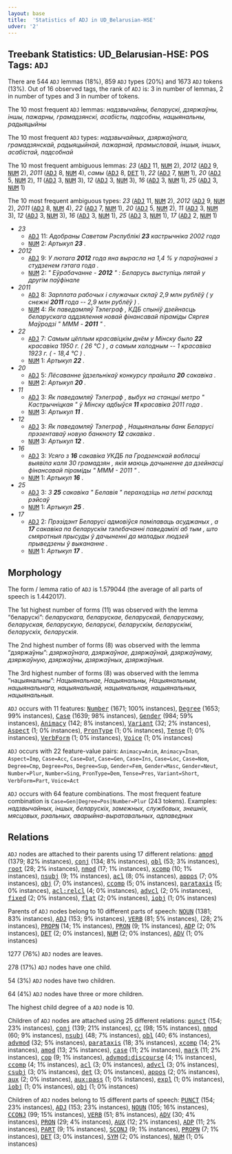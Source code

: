 ```yaml
---
layout: base
title:  'Statistics of ADJ in UD_Belarusian-HSE'
udver: '2'
---
```


## Treebank Statistics: UD_Belarusian-HSE: POS Tags: `ADJ`

There are 544 `ADJ` lemmas (18%), 859 `ADJ` types (20%) and 1673 `ADJ` tokens (13%).
Out of 16 observed tags, the rank of `ADJ` is: 3 in number of lemmas, 2 in number of types and 3 in number of tokens.

The 10 most frequent `ADJ` lemmas: <em>надзвычайны, беларускі, дзяржаўны, iншы, пажарны, грамадзянскi, асабiсты, падсобны, нацыянальны, радыяцыйны</em>

The 10 most frequent `ADJ` types:  <em>надзвычайных, дзяржаўнага, грамадзянскай, радыяцыйнай, пажарнай, прамысловай, iншыя, iншых, асабiстай, падсобнай</em>

The 10 most frequent ambiguous lemmas: <em>23</em> (<tt><a href="be_hse-pos-ADJ.html">ADJ</a></tt> 11, <tt><a href="be_hse-pos-NUM.html">NUM</a></tt> 2), <em>2012</em> (<tt><a href="be_hse-pos-ADJ.html">ADJ</a></tt> 9, <tt><a href="be_hse-pos-NUM.html">NUM</a></tt> 2), <em>2011</em> (<tt><a href="be_hse-pos-ADJ.html">ADJ</a></tt> 8, <tt><a href="be_hse-pos-NUM.html">NUM</a></tt> 4), <em>самы</em> (<tt><a href="be_hse-pos-ADJ.html">ADJ</a></tt> 8, <tt><a href="be_hse-pos-DET.html">DET</a></tt> 1), <em>22</em> (<tt><a href="be_hse-pos-ADJ.html">ADJ</a></tt> 7, <tt><a href="be_hse-pos-NUM.html">NUM</a></tt> 1), <em>20</em> (<tt><a href="be_hse-pos-ADJ.html">ADJ</a></tt> 5, <tt><a href="be_hse-pos-NUM.html">NUM</a></tt> 2), <em>11</em> (<tt><a href="be_hse-pos-ADJ.html">ADJ</a></tt> 3, <tt><a href="be_hse-pos-NUM.html">NUM</a></tt> 3), <em>12</em> (<tt><a href="be_hse-pos-ADJ.html">ADJ</a></tt> 3, <tt><a href="be_hse-pos-NUM.html">NUM</a></tt> 3), <em>16</em> (<tt><a href="be_hse-pos-ADJ.html">ADJ</a></tt> 3, <tt><a href="be_hse-pos-NUM.html">NUM</a></tt> 1), <em>25</em> (<tt><a href="be_hse-pos-ADJ.html">ADJ</a></tt> 3, <tt><a href="be_hse-pos-NUM.html">NUM</a></tt> 1)

The 10 most frequent ambiguous types:  <em>23</em> (<tt><a href="be_hse-pos-ADJ.html">ADJ</a></tt> 11, <tt><a href="be_hse-pos-NUM.html">NUM</a></tt> 2), <em>2012</em> (<tt><a href="be_hse-pos-ADJ.html">ADJ</a></tt> 9, <tt><a href="be_hse-pos-NUM.html">NUM</a></tt> 2), <em>2011</em> (<tt><a href="be_hse-pos-ADJ.html">ADJ</a></tt> 8, <tt><a href="be_hse-pos-NUM.html">NUM</a></tt> 4), <em>22</em> (<tt><a href="be_hse-pos-ADJ.html">ADJ</a></tt> 7, <tt><a href="be_hse-pos-NUM.html">NUM</a></tt> 1), <em>20</em> (<tt><a href="be_hse-pos-ADJ.html">ADJ</a></tt> 5, <tt><a href="be_hse-pos-NUM.html">NUM</a></tt> 2), <em>11</em> (<tt><a href="be_hse-pos-ADJ.html">ADJ</a></tt> 3, <tt><a href="be_hse-pos-NUM.html">NUM</a></tt> 3), <em>12</em> (<tt><a href="be_hse-pos-ADJ.html">ADJ</a></tt> 3, <tt><a href="be_hse-pos-NUM.html">NUM</a></tt> 3), <em>16</em> (<tt><a href="be_hse-pos-ADJ.html">ADJ</a></tt> 3, <tt><a href="be_hse-pos-NUM.html">NUM</a></tt> 1), <em>25</em> (<tt><a href="be_hse-pos-ADJ.html">ADJ</a></tt> 3, <tt><a href="be_hse-pos-NUM.html">NUM</a></tt> 1), <em>17</em> (<tt><a href="be_hse-pos-ADJ.html">ADJ</a></tt> 2, <tt><a href="be_hse-pos-NUM.html">NUM</a></tt> 1)


* <em>23</em>
  * <tt><a href="be_hse-pos-ADJ.html">ADJ</a></tt> 11: <em>Адобраны Саветам Рэспублiкi <b>23</b> кастрычнiка 2002 года</em>
  * <tt><a href="be_hse-pos-NUM.html">NUM</a></tt> 2: <em>Артыкул <b>23</b> .</em>
* <em>2012</em>
  * <tt><a href="be_hse-pos-ADJ.html">ADJ</a></tt> 9: <em>У лютага <b>2012</b> года яна вырасла на 1,4 % у параўнанні з студзенем гэтага года .</em>
  * <tt><a href="be_hse-pos-NUM.html">NUM</a></tt> 2: <em>" Еўрабачанне - <b>2012</b> " : Беларусь выступіць пятай у другім паўфінале</em>
* <em>2011</em>
  * <tt><a href="be_hse-pos-ADJ.html">ADJ</a></tt> 8: <em>Зарплата рабочых і служачых склаў 2,9 млн рублёў ( у снежні <b>2011</b> года -- 2,9 млн рублёў ) .</em>
  * <tt><a href="be_hse-pos-NUM.html">NUM</a></tt> 4: <em>Як паведамляў Тэлеграф , КДБ спыніў дзейнасць беларускага аддзялення новай фінансавай піраміды Сяргея Маўродзі " МММ - <b>2011</b> " .</em>
* <em>22</em>
  * <tt><a href="be_hse-pos-ADJ.html">ADJ</a></tt> 7: <em>Самым цёплым красавіцкім днём у Мінску было <b>22</b> красавіка 1950 г. ( 26 °С ) , а самым халодным -- 1 красавіка 1923 г. ( - 18,4 °С ) .</em>
  * <tt><a href="be_hse-pos-NUM.html">NUM</a></tt> 1: <em>Артыкул <b>22</b> .</em>
* <em>20</em>
  * <tt><a href="be_hse-pos-ADJ.html">ADJ</a></tt> 5: <em>Лёсаванне ўдзельнікаў конкурсу прайшла <b>20</b> сакавіка .</em>
  * <tt><a href="be_hse-pos-NUM.html">NUM</a></tt> 2: <em>Артыкул <b>20</b> .</em>
* <em>11</em>
  * <tt><a href="be_hse-pos-ADJ.html">ADJ</a></tt> 3: <em>Як паведамляў Тэлеграф , выбух на станцыі метро " Кастрычніцкая " ў Мінску адбыўся <b>11</b> красавіка 2011 года .</em>
  * <tt><a href="be_hse-pos-NUM.html">NUM</a></tt> 3: <em>Артыкул <b>11</b> .</em>
* <em>12</em>
  * <tt><a href="be_hse-pos-ADJ.html">ADJ</a></tt> 3: <em>Як паведамляў Тэлеграф , Нацыянальны банк Беларусі прэзентаваў новую банкноту <b>12</b> сакавіка .</em>
  * <tt><a href="be_hse-pos-NUM.html">NUM</a></tt> 3: <em>Артыкул <b>12</b> .</em>
* <em>16</em>
  * <tt><a href="be_hse-pos-ADJ.html">ADJ</a></tt> 3: <em>Усяго з <b>16</b> сакавіка УКДБ па Гродзенскай вобласці выявіла каля 30 грамадзян , якія маюць дачыненне да дзейнасці фінансавай піраміды " МММ - 2011 " .</em>
  * <tt><a href="be_hse-pos-NUM.html">NUM</a></tt> 1: <em>Артыкул <b>16</b> .</em>
* <em>25</em>
  * <tt><a href="be_hse-pos-ADJ.html">ADJ</a></tt> 3: <em>З <b>25</b> сакавіка " Белавія " пераходзіць на летні расклад рэйсаў</em>
  * <tt><a href="be_hse-pos-NUM.html">NUM</a></tt> 1: <em>Артыкул <b>25</b> .</em>
* <em>17</em>
  * <tt><a href="be_hse-pos-ADJ.html">ADJ</a></tt> 2: <em>Прэзідэнт Беларусі адмовіўся памілаваць асуджаных , а <b>17</b> сакавіка па беларускім тэлебачанні паведамілі аб тым , што смяротныя прысуды ў дачыненні да маладых людзей прыведзены ў выкананне .</em>
  * <tt><a href="be_hse-pos-NUM.html">NUM</a></tt> 1: <em>Артыкул <b>17</b> .</em>

## Morphology

The form / lemma ratio of `ADJ` is 1.579044 (the average of all parts of speech is 1.442017).

The 1st highest number of forms (11) was observed with the lemma “беларускі”: <em>беларускага, беларускае, беларускай, беларускаму, беларуская, беларускую, беларускі, беларускім, беларускімі, беларускіх, беларускія</em>.

The 2nd highest number of forms (8) was observed with the lemma “дзяржаўны”: <em>дзяржаўнага, дзяржаўнае, дзяржаўнай, дзяржаўнаму, дзяржаўную, дзяржаўны, дзяржаўных, дзяржаўныя</em>.

The 3rd highest number of forms (8) was observed with the lemma “нацыянальны”: <em>Нацыянальнае, Нацыянальны, Нацыянальным, нацыянальнага, нацыянальнай, нацыянальная, нацыянальных, нацыянальныя</em>.

`ADJ` occurs with 11 features: <tt><a href="be_hse-feat-Number.html">Number</a></tt> (1671; 100% instances), <tt><a href="be_hse-feat-Degree.html">Degree</a></tt> (1653; 99% instances), <tt><a href="be_hse-feat-Case.html">Case</a></tt> (1639; 98% instances), <tt><a href="be_hse-feat-Gender.html">Gender</a></tt> (984; 59% instances), <tt><a href="be_hse-feat-Animacy.html">Animacy</a></tt> (142; 8% instances), <tt><a href="be_hse-feat-Variant.html">Variant</a></tt> (32; 2% instances), <tt><a href="be_hse-feat-Aspect.html">Aspect</a></tt> (1; 0% instances), <tt><a href="be_hse-feat-PronType.html">PronType</a></tt> (1; 0% instances), <tt><a href="be_hse-feat-Tense.html">Tense</a></tt> (1; 0% instances), <tt><a href="be_hse-feat-VerbForm.html">VerbForm</a></tt> (1; 0% instances), <tt><a href="be_hse-feat-Voice.html">Voice</a></tt> (1; 0% instances)

`ADJ` occurs with 22 feature-value pairs: `Animacy=Anim`, `Animacy=Inan`, `Aspect=Imp`, `Case=Acc`, `Case=Dat`, `Case=Gen`, `Case=Ins`, `Case=Loc`, `Case=Nom`, `Degree=Cmp`, `Degree=Pos`, `Degree=Sup`, `Gender=Fem`, `Gender=Masc`, `Gender=Neut`, `Number=Plur`, `Number=Sing`, `PronType=Dem`, `Tense=Pres`, `Variant=Short`, `VerbForm=Part`, `Voice=Act`

`ADJ` occurs with 64 feature combinations.
The most frequent feature combination is `Case=Gen|Degree=Pos|Number=Plur` (243 tokens).
Examples: <em>надзвычайных, iншых, беларускіх, замежных, службовых, знешніх, мясцовых, рэальных, а​в​а​р​ы​й​н​а​-​в​ы​р​а​т​а​в​а​л​ь​н​ы​х, адпаведных</em>


## Relations

`ADJ` nodes are attached to their parents using 17 different relations: <tt><a href="be_hse-dep-amod.html">amod</a></tt> (1379; 82% instances), <tt><a href="be_hse-dep-conj.html">conj</a></tt> (134; 8% instances), <tt><a href="be_hse-dep-obl.html">obl</a></tt> (53; 3% instances), <tt><a href="be_hse-dep-root.html">root</a></tt> (28; 2% instances), <tt><a href="be_hse-dep-nmod.html">nmod</a></tt> (17; 1% instances), <tt><a href="be_hse-dep-xcomp.html">xcomp</a></tt> (10; 1% instances), <tt><a href="be_hse-dep-nsubj.html">nsubj</a></tt> (9; 1% instances), <tt><a href="be_hse-dep-acl.html">acl</a></tt> (8; 0% instances), <tt><a href="be_hse-dep-appos.html">appos</a></tt> (7; 0% instances), <tt><a href="be_hse-dep-obj.html">obj</a></tt> (7; 0% instances), <tt><a href="be_hse-dep-ccomp.html">ccomp</a></tt> (5; 0% instances), <tt><a href="be_hse-dep-parataxis.html">parataxis</a></tt> (5; 0% instances), <tt><a href="be_hse-dep-acl-relcl.html">acl:relcl</a></tt> (4; 0% instances), <tt><a href="be_hse-dep-advcl.html">advcl</a></tt> (2; 0% instances), <tt><a href="be_hse-dep-fixed.html">fixed</a></tt> (2; 0% instances), <tt><a href="be_hse-dep-flat.html">flat</a></tt> (2; 0% instances), <tt><a href="be_hse-dep-iobj.html">iobj</a></tt> (1; 0% instances)

Parents of `ADJ` nodes belong to 10 different parts of speech: <tt><a href="be_hse-pos-NOUN.html">NOUN</a></tt> (1381; 83% instances), <tt><a href="be_hse-pos-ADJ.html">ADJ</a></tt> (153; 9% instances), <tt><a href="be_hse-pos-VERB.html">VERB</a></tt> (81; 5% instances),  (28; 2% instances), <tt><a href="be_hse-pos-PROPN.html">PROPN</a></tt> (14; 1% instances), <tt><a href="be_hse-pos-PRON.html">PRON</a></tt> (9; 1% instances), <tt><a href="be_hse-pos-ADP.html">ADP</a></tt> (2; 0% instances), <tt><a href="be_hse-pos-DET.html">DET</a></tt> (2; 0% instances), <tt><a href="be_hse-pos-NUM.html">NUM</a></tt> (2; 0% instances), <tt><a href="be_hse-pos-ADV.html">ADV</a></tt> (1; 0% instances)

1277 (76%) `ADJ` nodes are leaves.

278 (17%) `ADJ` nodes have one child.

54 (3%) `ADJ` nodes have two children.

64 (4%) `ADJ` nodes have three or more children.

The highest child degree of a `ADJ` node is 10.

Children of `ADJ` nodes are attached using 25 different relations: <tt><a href="be_hse-dep-punct.html">punct</a></tt> (154; 23% instances), <tt><a href="be_hse-dep-conj.html">conj</a></tt> (139; 21% instances), <tt><a href="be_hse-dep-cc.html">cc</a></tt> (98; 15% instances), <tt><a href="be_hse-dep-nmod.html">nmod</a></tt> (60; 9% instances), <tt><a href="be_hse-dep-nsubj.html">nsubj</a></tt> (48; 7% instances), <tt><a href="be_hse-dep-obl.html">obl</a></tt> (40; 6% instances), <tt><a href="be_hse-dep-advmod.html">advmod</a></tt> (32; 5% instances), <tt><a href="be_hse-dep-parataxis.html">parataxis</a></tt> (18; 3% instances), <tt><a href="be_hse-dep-xcomp.html">xcomp</a></tt> (14; 2% instances), <tt><a href="be_hse-dep-amod.html">amod</a></tt> (13; 2% instances), <tt><a href="be_hse-dep-case.html">case</a></tt> (11; 2% instances), <tt><a href="be_hse-dep-mark.html">mark</a></tt> (11; 2% instances), <tt><a href="be_hse-dep-cop.html">cop</a></tt> (9; 1% instances), <tt><a href="be_hse-dep-advmod-discourse.html">advmod:discourse</a></tt> (4; 1% instances), <tt><a href="be_hse-dep-ccomp.html">ccomp</a></tt> (4; 1% instances), <tt><a href="be_hse-dep-acl.html">acl</a></tt> (3; 0% instances), <tt><a href="be_hse-dep-advcl.html">advcl</a></tt> (3; 0% instances), <tt><a href="be_hse-dep-csubj.html">csubj</a></tt> (3; 0% instances), <tt><a href="be_hse-dep-det.html">det</a></tt> (3; 0% instances), <tt><a href="be_hse-dep-appos.html">appos</a></tt> (2; 0% instances), <tt><a href="be_hse-dep-aux.html">aux</a></tt> (2; 0% instances), <tt><a href="be_hse-dep-aux-pass.html">aux:pass</a></tt> (1; 0% instances), <tt><a href="be_hse-dep-expl.html">expl</a></tt> (1; 0% instances), <tt><a href="be_hse-dep-iobj.html">iobj</a></tt> (1; 0% instances), <tt><a href="be_hse-dep-obj.html">obj</a></tt> (1; 0% instances)

Children of `ADJ` nodes belong to 15 different parts of speech: <tt><a href="be_hse-pos-PUNCT.html">PUNCT</a></tt> (154; 23% instances), <tt><a href="be_hse-pos-ADJ.html">ADJ</a></tt> (153; 23% instances), <tt><a href="be_hse-pos-NOUN.html">NOUN</a></tt> (105; 16% instances), <tt><a href="be_hse-pos-CCONJ.html">CCONJ</a></tt> (99; 15% instances), <tt><a href="be_hse-pos-VERB.html">VERB</a></tt> (51; 8% instances), <tt><a href="be_hse-pos-ADV.html">ADV</a></tt> (30; 4% instances), <tt><a href="be_hse-pos-PRON.html">PRON</a></tt> (29; 4% instances), <tt><a href="be_hse-pos-AUX.html">AUX</a></tt> (12; 2% instances), <tt><a href="be_hse-pos-ADP.html">ADP</a></tt> (11; 2% instances), <tt><a href="be_hse-pos-PART.html">PART</a></tt> (9; 1% instances), <tt><a href="be_hse-pos-SCONJ.html">SCONJ</a></tt> (9; 1% instances), <tt><a href="be_hse-pos-PROPN.html">PROPN</a></tt> (7; 1% instances), <tt><a href="be_hse-pos-DET.html">DET</a></tt> (3; 0% instances), <tt><a href="be_hse-pos-SYM.html">SYM</a></tt> (2; 0% instances), <tt><a href="be_hse-pos-NUM.html">NUM</a></tt> (1; 0% instances)

